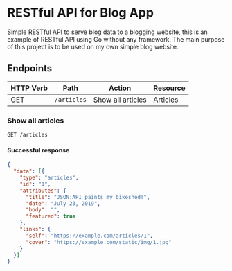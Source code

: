 # RESTful API for Blog App

Simple RESTful API to serve blog data to a blogging website, this is an example of RESTful API using Go without any
framework. The main purpose of this project is to be used on my own simple blog website.

## Endpoints

| HTTP Verb | Path        | Action            | Resource |
| --------- | ----------- | ----------------- | -------- |
| GET       | `/articles` | Show all articles | Articles |

### Show all articles

```http request
GET /articles
```

#### Successful response

```json
{
  "data": [{
    "type": "articles",
    "id": "1",
    "attributes": {
      "title": "JSON:API paints my bikeshed!",
      "date": "July 23, 2019",
      "body": "",
      "featured": true
    },
    "links": {
      "self": "https://example.com/articles/1",
      "cover": "https://example.com/static/img/1.jpg"
    }
  }]
}
```
